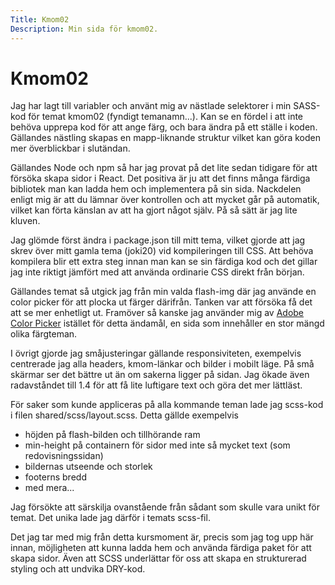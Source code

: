 ```yaml
---
Title: Kmom02
Description: Min sida för kmom02.
---
```


# Kmom02

Jag har lagt till variabler och använt mig av nästlade selektorer i min SASS-kod för temat kmom02 (fyndigt temanamn...). Kan se en fördel i att inte behöva upprepa kod för att ange färg, och bara ändra på ett ställe i koden. Gällandes nästling skapas en mapp-liknande struktur vilket kan göra koden mer överblickbar i slutändan.

Gällandes Node och npm så har jag provat på det lite sedan tidigare för att försöka skapa sidor i React. Det positiva är ju att det finns många färdiga bibliotek man kan ladda hem och implementera på sin sida. Nackdelen enligt mig är att du lämnar över kontrollen och att mycket går på automatik, vilket kan förta känslan av att ha gjort något själv. På så sätt är jag lite kluven.

Jag glömde först ändra i package.json till mitt tema, vilket gjorde att jag skrev över mitt gamla tema (joki20) vid kompileringen till CSS. Att behöva kompilera blir ett extra steg innan man kan se sin färdiga kod och det gillar jag inte riktigt jämfört med att använda ordinarie CSS direkt från början.

Gällandes temat så utgick jag från min valda flash-img där jag använde en color picker för att plocka ut färger därifrån. Tanken var att försöka få det att se mer enhetligt ut. Framöver så kanske jag använder mig av [Adobe Color Picker](https://color.adobe.com/) istället för detta ändamål, en sida som innehåller en stor mängd olika färgteman.

I övrigt gjorde jag småjusteringar gällande responsiviteten, exempelvis centrerade jag alla headers, kmom-länkar och bilder i mobilt läge. På små skärmar ser det bättre ut än om sakerna ligger på sidan. Jag ökade även radavståndet till 1.4 för att få lite luftigare text och göra det mer lättläst.

För saker som kunde appliceras på alla kommande teman lade jag scss-kod i filen shared/scss/layout.scss. Detta gällde exempelvis
- höjden på flash-bilden och tillhörande ram
- min-height på containern för sidor med inte så mycket text (som redovisningssidan)
- bildernas utseende och storlek
- footerns bredd
- med mera...

Jag försökte att särskilja ovanstående från sådant som skulle vara unikt för temat. Det unika lade jag därför i temats scss-fil.

Det jag tar med mig från detta kursmoment är, precis som jag tog upp här innan, möjligheten att kunna ladda hem och använda färdiga paket för att skapa sidor. Även att SCSS underlättar för oss att skapa en strukturerad styling och att undvika DRY-kod.
